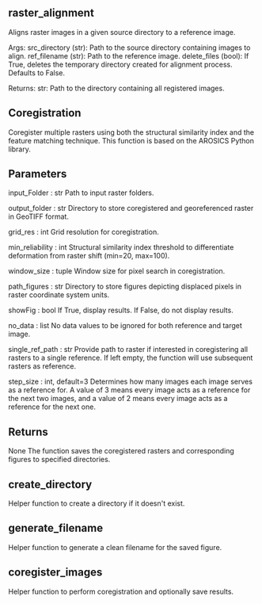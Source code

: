 ## raster_alignment

Aligns raster images in a given source directory to a reference image.

Args:
src_directory (str): Path to the source directory containing images to align.
ref_filename (str): Path to the reference image.
delete_files (bool): If True, deletes the temporary directory created for alignment process. Defaults to False.

Returns:
str: Path to the directory containing all registered images.

## Coregistration

Coregister multiple rasters using both the structural similarity index and the feature matching technique.
This function is based on the AROSICS Python library.

Parameters
----------
input_Folder : str
    Path to input raster folders.

output_folder : str
    Directory to store coregistered and georeferenced raster in GeoTIFF format.

grid_res : int
    Grid resolution for coregistration.

min_reliability : int
    Structural similarity index threshold to differentiate deformation from raster shift (min=20, max=100).

window_size : tuple
    Window size for pixel search in coregistration.

path_figures : str
    Directory to store figures depicting displaced pixels in raster coordinate system units.

showFig : bool
    If True, display results. If False, do not display results.

no_data : list
    No data values to be ignored for both reference and target image.

single_ref_path : str
    Provide path to raster if interested in coregistering all rasters to a single reference. 
    If left empty, the function will use subsequent rasters as reference.

step_size : int, default=3
    Determines how many images each image serves as a reference for. A value of 3 means every image 
    acts as a reference for the next two images, and a value of 2 means every image acts as a reference for the next one.

Returns
-------
None
    The function saves the coregistered rasters and corresponding figures to specified directories.

## create_directory

Helper function to create a directory if it doesn't exist.

## generate_filename

Helper function to generate a clean filename for the saved figure.

## coregister_images

Helper function to perform coregistration and optionally save results.
